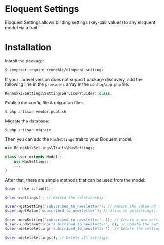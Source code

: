# Eloquent Settings
Eloquent Settings allows binding settings (key-pair values) to any eloquent model via a trait.

# Installation

Install the package:

```bash
$ composer require rennokki/eloquent-settings
```

If your Laravel version does not support package discovery, add the following line in the `providers` array in the `config/app.php` file:

```php
Rennokki\Settings\SettingsServiceProvider::class,
```

Publish the config file & migration files:

```bash
$ php artisan vendor:publish
```

Migrate the database:

```bash
$ php artisan migrate
```

Then you can add the `HasSettings` trait to your Eloquent model:

```php
use Rennokki\Settings\Traits\HasSettings;

class User extends Model {
    use HasSettings;
    ...
}
```

After that, there are simple methods that can be used from the model:

```php
$user = User::find(1);

$user->settings(); // Return the relationship.

$user->getSetting('subscribed_to_newsletter'); // Return the value of the subscribed_to_newsletter setting.
$user->getValue('subscribed_to_newsletter'); // Alias to getSetting().

$user->newSetting('subscribed_to_newsletter', 1); // Create a new setting; if it does exist, it is updated.
$user->updateSetting('subscribed_to_newsletter', 0); // Update the setting.
$user->deleteSetting('subscribed_to_newsletter'); // Delete the setting.

$user->deleteSettings(); // Delete all settings.
```